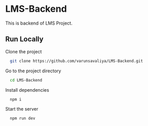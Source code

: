 
# LMS-Backend

This is backend of LMS Project.
## Run Locally

Clone the project

```bash
  git clone https://github.com/varunsavaliya/LMS-Backend.git
```

Go to the project directory

```bash
  cd LMS-Backend
```

Install dependencies

```bash
  npm i
```

Start the server

```bash
  npm run dev
```

